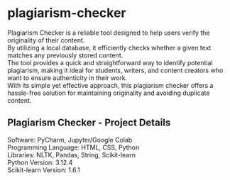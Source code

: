 # plagiarism-checker
Plagiarism Checker is a reliable tool designed to help users verify the originality of their content.<br> By utilizing a local database, it efficiently checks whether a given text matches any previously stored content.<br> The tool provides a quick and straightforward way to identify potential plagiarism, making it ideal for students, writers, and content creators who want to ensure authenticity in their work.<br> With its simple yet effective approach, this plagiarism checker offers a hassle-free solution for maintaining originality and avoiding duplicate content.<br>

<h2>Plagiarism Checker - Project Details</h2>

Software: PyCharm, Jupyter/Google Colab<br>
Programming Language: HTML, CSS, Python<br>
Libraries: NLTK, Pandas, String, Scikit-learn<br>
Python Version: 3.12.4<br>
Scikit-learn Version: 1.6.1<br>


